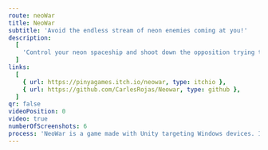 ```yaml
---
route: neoWar
title: NeoWar
subtitle: 'Avoid the endless stream of neon enemies coming at you!'
description:
  [
    'Control your neon spaceship and shoot down the opposition trying to bring you down. Grab powerups to help you get out of sticky situations and hang on as much as possible.',
  ]
links:
  [
    { url: https://pinyagames.itch.io/neowar, type: itchio },
    { url: https://github.com/CarlesRojas/Neowar, type: github },
  ]
qr: false
videoPosition: 0
video: true
numberOfScreenshots: 6
process: 'NeoWar is a game made with Unity targeting Windows devices. It was developed alongside Jaume Ballester and Santi Rubio. It was coded in C# and can be played online.'
---
```

